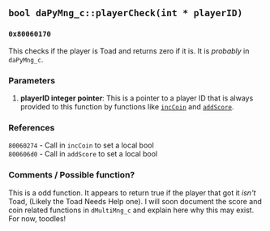 ## `bool daPyMng_c::playerCheck(int * playerID)`
### `0x80060170`
This checks if the player is Toad and returns zero if it is. It is *probably* in `daPyMng_c`.

### Parameters
1. **playerID integer pointer**: This is a pointer to a player ID that is always provided to this function by functions like [`incCoin`](incCoin.md) and [`addScore`](addScore.md).

### References
`80060274` - Call in `incCoin` to set a local bool<br>
`800606d0` - Call in `addScore` to set a local bool

### Comments / Possible function?
This is a odd function. It appears to return true if the player that got it *isn't* Toad, (Likely the Toad Needs Help one).
I will soon document the score and coin related functions in `dMultiMng_c` and explain here why this may exist. For now, toodles!
